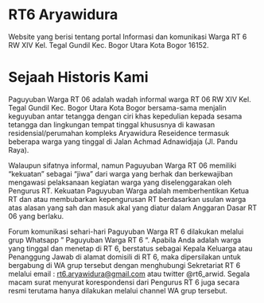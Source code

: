 # RT6 Aryawidura
Website yang berisi tentang portal Informasi dan komunikasi Warga RT 6 RW XIV Kel. Tegal Gundil Kec. Bogor Utara Kota Bogor 16152.

# Sejaah Historis Kami
Paguyuban Warga RT 06 adalah wadah informal warga RT 06 RW XIV Kel. Tegal Gundil Kec. Bogor Utara Kota Bogor bersama-sama menjalin keguyuban antar tetangga dengan ciri khas kepedulian kepada sesama tetangga dan lingkungan tempat tinggal khususnya di kawasan residensial/perumahan kompleks Aryawidura Reseidence termasuk beberapa warga yang tinggal di Jalan Achmad Adnawidjaja (Jl. Pandu Raya).

Walaupun sifatnya informal, namun Paguyuban Warga RT 06 memiliki “kekuatan” sebagai “jiwa” dari warga yang berhak dan berkewajiban mengawasi pelaksanaan kegiatan warga yang diselenggarakan oleh Pengurus RT. Kekuatan Paguyuban Warga adalah memberhentikan Ketua RT dan atau membubarkan kepengurusan RT berdasarkan usulan warga atas alasan yang sah dan masuk akal yang diatur dalam Anggaran Dasar RT 06 yang berlaku.

Forum komunikasi sehari-hari Paguyuban Warga RT 6 dilakukan melalui grup Whatsapp ” Paguyuban Warga RT 6 “. Apabila Anda adalah warga yang tinggal dan menetap di RT 6, berstatus sebagai Kepala Keluarga atau Penanggung Jawab di alamat domisili di RT 6, maka dipersilakan untuk bergabung di WA grup tersebut dengan menghubungi Sekretariat RT 6 melalui email : rt6.aryawidura@gmail.com atau twitter @rt6_arwid. Segala macam surat menyurat korespondensi dari Pengurus RT 6 juga secara resmi terutama hanya dilakukan melalui channel WA grup tersebut.
